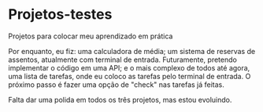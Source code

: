# Projetos-testes
Projetos para colocar meu aprendizado em prática

Por enquanto, eu fiz: uma calculadora de média;
um sistema de reservas de assentos, atualmente com terminal de entrada. Futuramente, pretendo implementar o código em uma API;
e o mais complexo de todos até agora, uma lista de tarefas, onde eu coloco as tarefas pelo terminal de entrada. O próximo passo é fazer uma opção de "check" nas tarefas já feitas.

Falta dar uma polida em todos os três projetos, mas estou evoluindo.
